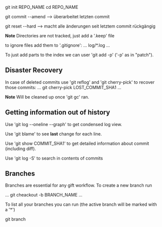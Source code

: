 git init REPO_NAME
cd REPO_NAME

git commit --amend
--> überarbeitet letzten commit

git reset --hard
--> macht alle änderungen seit letztem commit rückgängig

**Note** Directories are not tracked, just add a '.keep' file

to ignore files add them to '.gitignore':
...
log/*.log
...

To just add parts to the index we can user 'git add -p' ('-p' as in "patch").

## Disaster Recovery

In case of deleted commits use 'git reflog' and 'git cherry-pick' to recover those commits:
...
git cherry-pick LOST_COMMIT_SHA1
...

**Note** Will be cleaned up once 'git gc' ran.

## Getting information out of history

Use 'git log --oneline --graph' to get condensed log view.

Use 'git blame' to see **last** change for each line.

Use 'git show COMMIT_SHA1' to get detailed information about commit (including diff).

Use 'git log -S' to search in contents of commits

## Branches

Branches are essential for any gift workflow. To create a new branch run

...
git cheackout -b BRANCH_NAME
...

To list all your branches you can run (the active branch will be marked with a '*')

git branch
